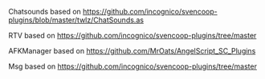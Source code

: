 Chatsounds based on https://github.com/incognico/svencoop-plugins/blob/master/twlz/ChatSounds.as

RTV based on https://github.com/incognico/svencoop-plugins/tree/master

AFKManager based on https://github.com/MrOats/AngelScript_SC_Plugins

Msg based on https://github.com/incognico/svencoop-plugins/tree/master
